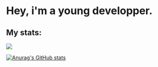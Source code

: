 <h1>Hey, i'm a young developper.</h1>


<h2>My stats:</h2>

<p><img align="center" src="https://github-readme-stats.vercel.app/api/top-langs?username=Jachou-yt&show_icons=true&theme=Gradient&locale=en&layout=compact%22%20alt=%22Jachou-yt" /></p>

[![Anurag's GitHub stats](https://github-readme-stats.vercel.app/api?username=Jachou-yt&theme=Gradient)](https://github.com/anuraghazra/github-readme-stats)
